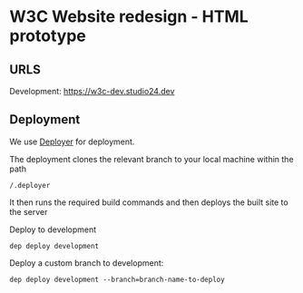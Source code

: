 # W3C Website redesign - HTML prototype

## URLS
Development: https://w3c-dev.studio24.dev

## Deployment
We use [Deployer](https://deployer.org) for deployment.

The deployment clones the relevant branch to your local machine within the path

`/.deployer`  

It then runs the required build commands and then deploys the built site to the server

Deploy to development

```
dep deploy development
```


Deploy a custom branch to development:

```
dep deploy development --branch=branch-name-to-deploy
```
